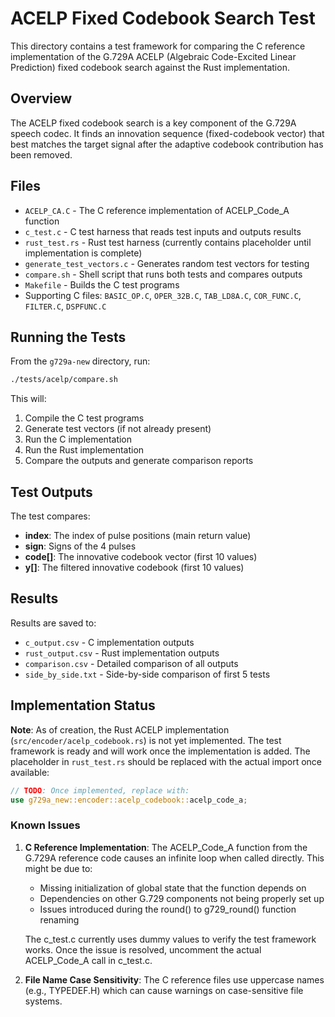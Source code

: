 # ACELP Fixed Codebook Search Test

This directory contains a test framework for comparing the C reference implementation of the G.729A ACELP (Algebraic Code-Excited Linear Prediction) fixed codebook search against the Rust implementation.

## Overview

The ACELP fixed codebook search is a key component of the G.729A speech codec. It finds an innovation sequence (fixed-codebook vector) that best matches the target signal after the adaptive codebook contribution has been removed.

## Files

- `ACELP_CA.C` - The C reference implementation of ACELP_Code_A function
- `c_test.c` - C test harness that reads test inputs and outputs results
- `rust_test.rs` - Rust test harness (currently contains placeholder until implementation is complete)
- `generate_test_vectors.c` - Generates random test vectors for testing
- `compare.sh` - Shell script that runs both tests and compares outputs
- `Makefile` - Builds the C test programs
- Supporting C files: `BASIC_OP.C`, `OPER_32B.C`, `TAB_LD8A.C`, `COR_FUNC.C`, `FILTER.C`, `DSPFUNC.C`

## Running the Tests

From the `g729a-new` directory, run:

```bash
./tests/acelp/compare.sh
```

This will:
1. Compile the C test programs
2. Generate test vectors (if not already present)
3. Run the C implementation
4. Run the Rust implementation
5. Compare the outputs and generate comparison reports

## Test Outputs

The test compares:
- **index**: The index of pulse positions (main return value)
- **sign**: Signs of the 4 pulses
- **code[]**: The innovative codebook vector (first 10 values)
- **y[]**: The filtered innovative codebook (first 10 values)

## Results

Results are saved to:
- `c_output.csv` - C implementation outputs
- `rust_output.csv` - Rust implementation outputs
- `comparison.csv` - Detailed comparison of all outputs
- `side_by_side.txt` - Side-by-side comparison of first 5 tests

## Implementation Status

**Note**: As of creation, the Rust ACELP implementation (`src/encoder/acelp_codebook.rs`) is not yet implemented. The test framework is ready and will work once the implementation is added. The placeholder in `rust_test.rs` should be replaced with the actual import once available:

```rust
// TODO: Once implemented, replace with:
use g729a_new::encoder::acelp_codebook::acelp_code_a;
```

### Known Issues

1. **C Reference Implementation**: The ACELP_Code_A function from the G.729A reference code causes an infinite loop when called directly. This might be due to:
   - Missing initialization of global state that the function depends on
   - Dependencies on other G.729 components not being properly set up
   - Issues introduced during the round() to g729_round() function renaming
   
   The c_test.c currently uses dummy values to verify the test framework works. Once the issue is resolved, uncomment the actual ACELP_Code_A call in c_test.c.

2. **File Name Case Sensitivity**: The C reference files use uppercase names (e.g., TYPEDEF.H) which can cause warnings on case-sensitive file systems. 